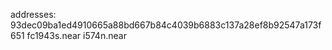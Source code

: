 
addresses:
93dec09ba1ed4910665a88bd667b84c4039b6883c137a28ef8b92547a173f651
fc1943s.near
i574n.near
